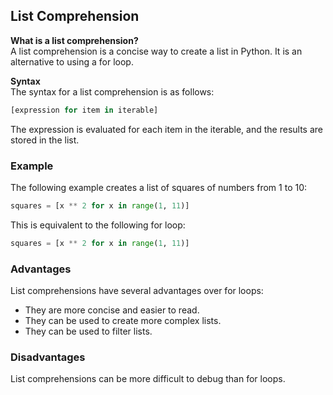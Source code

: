 ## List Comprehension

**What is a list comprehension?**  
A list comprehension is a concise way to create a list in Python. It is an alternative to using a for loop.

**Syntax**  
The syntax for a list comprehension is as follows:

```python
[expression for item in iterable]
```
The expression is evaluated for each item in the iterable, and the results are stored in the list.

### Example
The following example creates a list of squares of numbers from 1 to 10:
```python
squares = [x ** 2 for x in range(1, 11)]
```

This is equivalent to the following for loop:

```python
squares = [x ** 2 for x in range(1, 11)]
```

### Advantages
List comprehensions have several advantages over for loops:

- They are more concise and easier to read.
- They can be used to create more complex lists.
- They can be used to filter lists.

### Disadvantages

List comprehensions can be more difficult to debug than for loops.
